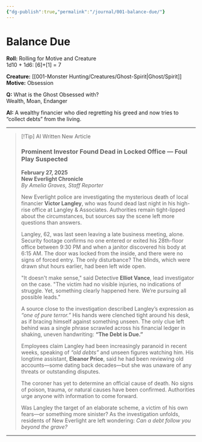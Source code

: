 ```yaml
---
{"dg-publish":true,"permalink":"/journal/001-balance-due/"}
---
```


# Balance Due

**Roll:** Rolling for Motive and Creature  
1d10 + 1d6: [6]+[1] = 7

**Creature:** [[001-Monster Hunting/Creatures/Ghost-Spirit\|Ghost/Spirit]]
**Motive:** Obsession

**Q:** What is the Ghost Obsessed with?  
Wealth, Moan, Endanger

**AI:** A wealthy financier who died regretting his greed and now tries to “collect debts” from the living.

***
> [!Tip] AI Written New Article
> ### Prominent Investor Found Dead in Locked Office — Foul Play Suspected
> **February 27, 2025**  
> **New Everlight Chronicle**  
> _By Amelia Graves, Staff Reporter_
> 
> New Everlight police are investigating the mysterious death of local financier **Victor Langley**, who was found dead last night in his high-rise office at Langley & Associates. Authorities remain tight-lipped about the circumstances, but sources say the scene left more questions than answers.
> 
> Langley, 62, was last seen leaving a late business meeting, alone. Security footage confirms no one entered or exited his 28th-floor office between 9:30 PM and when a janitor discovered his body at 6:15 AM. The door was locked from the inside, and there were no signs of forced entry. The only disturbance? The blinds, which were drawn shut hours earlier, had been left wide open.
> 
> "It doesn't make sense," said Detective **Elliot Vance**, lead investigator on the case. "The victim had no visible injuries, no indications of struggle. Yet, something clearly happened here. We’re pursuing all possible leads."
> 
> A source close to the investigation described Langley’s expression as _“one of pure terror.”_ His hands were clenched tight around his desk, as if bracing himself against something unseen. The only clue left behind was a single phrase scrawled across his financial ledger in shaking, uneven handwriting: **“The Debt is Due.”**
> 
> Employees claim Langley had been increasingly paranoid in recent weeks, speaking of _“old debts”_ and unseen figures watching him. His longtime assistant, **Eleanor Price**, said he had been reviewing old accounts—some dating back decades—but she was unaware of any threats or outstanding disputes.
> 
> The coroner has yet to determine an official cause of death. No signs of poison, trauma, or natural causes have been confirmed. Authorities urge anyone with information to come forward.
> 
> Was Langley the target of an elaborate scheme, a victim of his own fears—or something more sinister? As the investigation unfolds, residents of New Everlight are left wondering: _Can a debt follow you beyond the grave?_
> 

***
